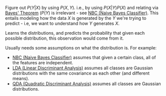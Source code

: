 Figure out $P(Y|X)$ by using $P(X,Y)$. i.e., by using $P(X|Y)P(X)$ and relating via [Bayes' Theorem](Fundamental%20Concepts/Statistics/Bayes'%20Theorem.md) ($P(Y)$ is irrelevant - see [NBC (Naive Bayes Classifier)](Algorithms/Models/Supervised/General/NBC%20(Naive%20Bayes%20Classifier).md). This entails modeling how the data $X$ is generated by the $Y$ we're trying to predict - i.e, we want to understand how $Y$ generates $X$.

Learns the distributions, and predicts the probability that given each possible distribution, this observation would come from it.

Usually needs some assumptions on what the distribution is.
For example:
- [NBC (Naive Bayes Classifier)](Algorithms/Models/Supervised/General/NBC%20(Naive%20Bayes%20Classifier).md) assumes that given a certain class, all of the features are independent.
- [LDA (Linear Discriminant Analysis)](Algorithms/Models/Supervised/General/LDA%20(Linear%20Discriminant%20Analysis).md) assumes all classes are Gaussian distributions with the same covariance as each other (and different means).
- [QDA (Quadratic Discriminant Analysis)](Algorithms/Models/Supervised/General/QDA%20(Quadratic%20Discriminant%20Analysis).md) assumes all classes are Gaussian distributions.